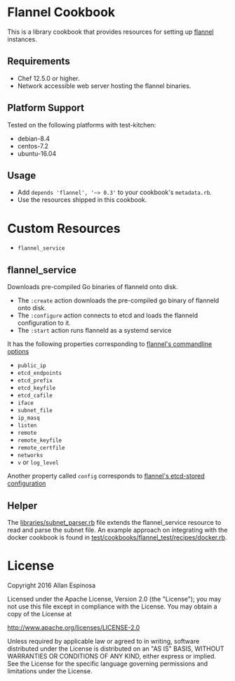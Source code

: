 # Flannel Cookbook

This is a library cookbook that provides resources for setting up
[flannel](https://github.com/coreos/flannel) instances.

## Requirements

* Chef 12.5.0 or higher.
* Network accessible web server hosting the flannel binaries.

## Platform Support

Tested on the following platforms with test-kitchen:

* debian-8.4
* centos-7.2
* ubuntu-16.04

## Usage

* Add `depends 'flannel', '~> 0.3'` to your cookbook's `metadata.rb`.
* Use the resources shipped in this cookbook.

# Custom Resources

* `flannel_service`

## flannel_service

Downloads pre-compiled Go binaries of flanneld onto disk.

* The `:create` action downloads the pre-compiled go binary of flanneld onto
  disk.
* The `:configure` action connects to etcd and loads the flanneld configuration to
  it.
* The `:start` action runs flanneld as a systemd service

It has the following properties corresponding to
[flannel's commandline options](https://github.com/coreos/flannel#key-command-line-options)

* `public_ip`
* `etcd_endpoints`
* `etcd_prefix`
* `etcd_keyfile`
* `etcd_cafile`
* `iface`
* `subnet_file`
* `ip_masq`
* `listen`
* `remote`
* `remote_keyfile`
* `remote_certfile`
* `networks`
* `v` or `log_level`

Another property called `config` corresponds to
[flannel's etcd-stored configuration](https://github.com/coreos/flannel#configuration)

## Helper

The [libraries/subnet_parser.rb](libraries/subnet_parser.rb) file extends the flannel_service resource to read
and parse the subnet file.  An example approach on integrating with the docker cookbook
is found in
[test/cookbooks/flannel_test/recipes/docker.rb](test/cookbooks/flannel_test/recipes/docker.rb).


# License

Copyright 2016 Allan Espinosa

Licensed under the Apache License, Version 2.0 (the "License");
you may not use this file except in compliance with the License.
You may obtain a copy of the License at

  http://www.apache.org/licenses/LICENSE-2.0

Unless required by applicable law or agreed to in writing, software
distributed under the License is distributed on an "AS IS" BASIS,
WITHOUT WARRANTIES OR CONDITIONS OF ANY KIND, either express or implied.
See the License for the specific language governing permissions and
limitations under the License.
